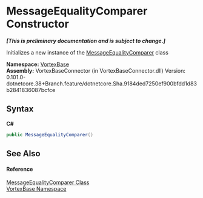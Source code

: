 # MessageEqualityComparer Constructor 
 _**\[This is preliminary documentation and is subject to change.\]**_

Initializes a new instance of the <a href="T_VortexBase_MessageEqualityComparer.md">MessageEqualityComparer</a> class

**Namespace:**&nbsp;<a href="N_VortexBase.md">VortexBase</a><br />**Assembly:**&nbsp;VortexBaseConnector (in VortexBaseConnector.dll) Version: 0.101.0-dotnetcore.38+Branch.feature/dotnetcore.Sha.9184ded7250ef900bfdd1d83b2841836087bcfce

## Syntax

**C#**<br />
``` C#
public MessageEqualityComparer()
```


## See Also


#### Reference
<a href="T_VortexBase_MessageEqualityComparer.md">MessageEqualityComparer Class</a><br /><a href="N_VortexBase.md">VortexBase Namespace</a><br />